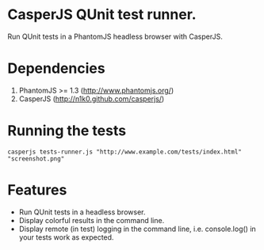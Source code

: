 CasperJS QUnit test runner.
===========================

Run QUnit tests in a PhantomJS headless browser with CasperJS.

Dependencies
============

1. PhantomJS >= 1.3 (http://www.phantomjs.org/)
2. CasperJS (http://n1k0.github.com/casperjs/)

Running the tests
=================

`casperjs tests-runner.js "http://www.example.com/tests/index.html" "screenshot.png"`

Features
========

- Run QUnit tests in a headless browser.
- Display colorful results in the command line.
- Display remote (in test) logging in the command line, i.e. console.log() in your tests work as expected.
